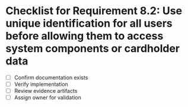 # Checklist for Requirement 8.2: Use unique identification for all users before allowing them to access system components or cardholder data

- [ ] Confirm documentation exists
- [ ] Verify implementation
- [ ] Review evidence artifacts
- [ ] Assign owner for validation
